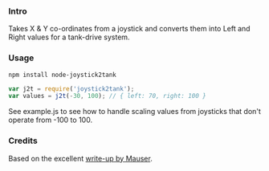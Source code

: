 ### Intro
Takes X & Y co-ordinates from a joystick and converts them into Left and Right values for a tank-drive system.

### Usage
```npm install node-joystick2tank```

```javascript
var j2t = require('joystick2tank');
var values = j2t(-30, 100); // { left: 70, right: 100 }
```

See example.js to see how to handle scaling values from joysticks that don't operate from -100 to 100.


### Credits
Based on the excellent [write-up by Mauser](http://home.kendra.com/mauser/Joystick.html).

